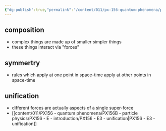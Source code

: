 ```yaml
---
{"dg-publish":true,"permalink":"/content/011/px-156-quantum-phenomena/px-156-b-particle-physics/px-156-e-introduction/px-156-e1-guides/","created":"2024-11-25T10:50:32.000+00:00","updated":"2024-11-26T20:02:33.665+00:00"}
---
```


## composition
- complex things are made up of smaller simpler things
- these things interact via "forces"
## symmertry
- rules which apply at one point in space-time apply at other points in space-time
## unification 
- different forces are actually aspects of a single super-force
- [[content/011/PX156 - quantum phenomena/PX156B - particle physics/PX156 - E - introduction/PX156 - E3 - unification\|PX156 - E3 - unification]]
